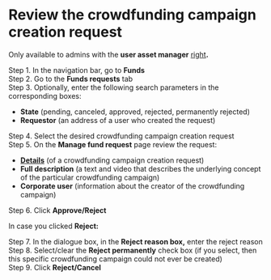 # Review the crowdfunding campaign creation request

Only available to admins with the **user asset manager** [right](https://cryptofund.software/resources/product-guide/admins/admin-account-management/rights-of-admins-on-the-platform/)**.**

Step 1. In the navigation bar, go to **Funds**  
Step 2. Go to the **Funds requests** tab  
Step 3. Optionally, enter the following search parameters in the corresponding boxes:

* **State** \(pending, canceled, approved, rejected, permanently rejected\)
* **Requestor** \(an address of a user who created the request\)

Step 4. Select the desired crowdfunding campaign creation request  
Step 5. On the **Manage fund request** page review the request:

* [**Details**](https://cryptofund.software/resources/product-guide/admins/crowdfunding-campaigns-management/details-of-a-crowdfunding-campaign/) \(of a crowdfunding campaign creation request\)
* **Full description** \(a text and video that describes the underlying concept of the particular crowdfunding campaign\)
* **Corporate user** \(information about the creator of the crowdfunding campaign\)

Step 6. Click **Approve/Reject**

In case you clicked **Reject:**

Step 7. In the dialogue box, in the **Reject reason box,** enter the reject reason  
Step 8. Select/clear the **Reject permanently** check box \(if you select, then this specific crowdfunding campaign could not ever be created\)  
Step 9. Click **Reject/Cancel**

